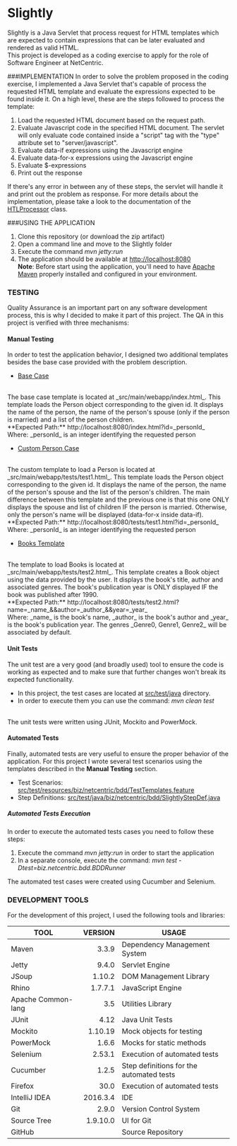 # Slightly
Slightly is a Java Servlet that process request for HTML templates which are expected to contain
expressions that can be later evaluated and rendered as valid HTML.
<br />
This project is developed as a coding exercise to apply for the role of Software Engineer at
NetCentric.

###IMPLEMENTATION
In order to solve the problem proposed in the coding exercise, I implemented a Java Servlet that's
capable of process the requested HTML template and evaluate the expressions expected to be found
inside it. On a high level, these are the steps followed to process the template: <br />
1. Load the requested HTML document based on the request path.<br />
2. Evaluate Javascript code in the specified HTML document. The servlet will only evaluate code
contained inside a "script" tag with the "type" attribute set to "server/javascript".<br />
3. Evaluate data-if expressions using the Javascript engine<br />
4. Evaluate data-for-x expressions using the Javascript engine<br />
5. Evaluate $-expressions<br />
6. Print out the response

If there's any error in between any of these steps, the servlet will handle it and print out the
problem as response. For more details about the implementation, please take a look to the
documentation of the [HTLProcessor](src/main/java/biz/netcentric/servlet/HTLProcessor.java) class.

###USING THE APPLICATION
1. Clone this repository (or download the zip artifact)
2. Open a command line and move to the Slightly folder
3. Execute the command _mvn jetty:run_
4. The application should be available at [http://localhost:8080](http://localhost:8080) <br />
**Note**: Before start using the application, you'll need to have
[Apache Maven](https://maven.apache.org/) properly installed and configured in your environment.

### TESTING
Quality Assurance is an important part on any software development process, this is why I decided to
make it part of this project. The QA in this project is verified with three mechanisms:
#### Manual Testing
In order to test the application behavior, I designed two additional templates besides the base case
provided with the problem description.
* [Base Case](src/main/webapp/index.html)
<br/>
The base case template is located at _src/main/webapp/index.html_. This template loads the Person
object corresponding to the given id. It displays the name of the person, the name of the person's
spouse (only if the person is married) and a list of the person children.
<br/>
**Expected Path:** http://localhost:8080/index.html?id=_personId_
<br />
Where: _personId_ is an integer identifying the requested person
 
* [Custom Person Case](src/main/webapp/tests/test1.html)
<br/>
The custom template to load a Person is located at _src/main/webapp/tests/test1.html_. This template
loads the Person object corresponding to the given id. It displays the name of the person, the name
of the person's spouse and the list of the person's children. The main difference between this
template and the previous one is that this one ONLY displays the spouse and list of children IF the
person is married. Otherwise, only the person's name will be displayed (data-for-x inside data-if).
<br />
**Expected Path:** http://localhost:8080/tests/test1.html?id=_personId_
<br />
Where: _personId_ is an integer identifying the requested person

* [Books Template](src/main/webapp/tests/test2.html)
<br />
The template to load Books is located at _src/main/webapp/tests/test2.html_. This template creates
a Book object using the data provided by the user. It displays the book's title, author and
associated genres. The book's publication year is ONLY displayed IF the book was published after 1990.
<br />
**Expected Path:** http://localhost:8080/tests/test2.html?name=_name_&&author=_author_&&year=_year_
<br />
Where: _name_ is the book's name, _author_ is the book's author and _year_ is the book's publication
year. The genres _Genre0, Genre1, Genre2_ will be associated by default. 

#### Unit Tests
The unit test are a very good (and broadly used) tool to ensure the code is working as expected and
to make sure that further changes won't break its expected functionality.

* In this project, the test cases are located at [src/test/java](src/test/java) directory.
* In order to execute them you can use the command: _mvn clean test_

<br />
The unit tests were written using JUnit, Mockito and PowerMock.

#### Automated Tests
Finally, automated tests are very useful to ensure the proper behavior of the application. For this
project I wrote several test scenarios using the templates described in the **Manual Testing**
section.
* Test Scenarios: [src/test/resources/biz/netcentric/bdd/TestTemplates.feature](src/test/resources/biz/netcentric/bdd/TestTemplates.feature)
* Step Definitions: [src/test/java/biz/netcentric/bdd/SlightlyStepDef.java](src/test/java/biz/netcentric/bdd/SlightlyStepDef.java)


##### Automated Tests Execution
In order to execute the automated tests cases you need to follow these steps:<br />
1. Execute the command _mvn jetty:run_ in order to start the application<br />
2. In a separate console, execute the command: _mvn test -Dtest=biz.netcentric.bdd.BDDRunner_

The automated test cases were created using Cucumber and Selenium. 

### DEVELOPMENT TOOLS
For the development of this project, I used the following tools and libraries:

|TOOL|VERSION|USAGE|
|----|-------:|-----|
|Maven|3.3.9|Dependency Management System|
|Jetty|9.4.0|Servlet Engine|
|JSoup|1.10.2|DOM Management Library|
|Rhino|1.7.7.1|JavaScript Engine|
|Apache Common-lang|3.5|Utilities Library|
|JUnit|4.12|Java Unit Tests|
|Mockito|1.10.19|Mock objects for testing|
|PowerMock|1.6.6|Mocks for static methods|
|Selenium|2.53.1|Execution of automated tests|
|Cucumber|1.2.5|Step definitions for the automated tests|
|Firefox|30.0|Execution of automated tests|
|IntelliJ IDEA|2016.3.4|IDE|
|Git|2.9.0|Version Control System|
|Source Tree|1.9.10.0|UI for Git|
|GitHub| |Source Repository|
